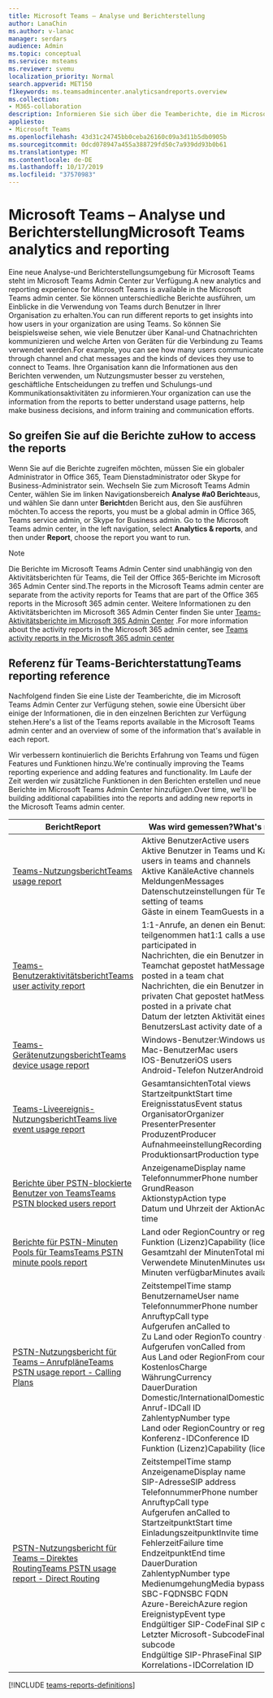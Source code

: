 ```yaml
---
title: Microsoft Teams – Analyse und Berichterstellung
author: LanaChin
ms.author: v-lanac
manager: serdars
audience: Admin
ms.topic: conceptual
ms.service: msteams
ms.reviewer: svemu
localization_priority: Normal
search.appverid: MET150
f1keywords: ms.teamsadmincenter.analyticsandreports.overview
ms.collection:
- M365-collaboration
description: Informieren Sie sich über die Teamberichte, die im Microsoft Teams Admin Center zur Verfügung stehen.
appliesto:
- Microsoft Teams
ms.openlocfilehash: 43d31c24745bb0ceba26160c09a3d11b5db0905b
ms.sourcegitcommit: 0dcd078947a455a388729fd50c7a939dd93b0b61
ms.translationtype: MT
ms.contentlocale: de-DE
ms.lasthandoff: 10/17/2019
ms.locfileid: "37570983"
---
```

# <a name="microsoft-teams-analytics-and-reporting"></a><span data-ttu-id="531ea-103">Microsoft Teams – Analyse und Berichterstellung</span><span class="sxs-lookup"><span data-stu-id="531ea-103">Microsoft Teams analytics and reporting</span></span>

<span data-ttu-id="531ea-104">Eine neue Analyse-und Berichterstellungsumgebung für Microsoft Teams steht im Microsoft Teams Admin Center zur Verfügung.</span><span class="sxs-lookup"><span data-stu-id="531ea-104">A new analytics and reporting experience for Microsoft Teams is available in the Microsoft Teams admin center.</span></span> <span data-ttu-id="531ea-105">Sie können unterschiedliche Berichte ausführen, um Einblicke in die Verwendung von Teams durch Benutzer in Ihrer Organisation zu erhalten.</span><span class="sxs-lookup"><span data-stu-id="531ea-105">You can run different reports to get insights into how users in your organization are using Teams.</span></span> <span data-ttu-id="531ea-106">So können Sie beispielsweise sehen, wie viele Benutzer über Kanal-und Chatnachrichten kommunizieren und welche Arten von Geräten für die Verbindung zu Teams verwendet werden.</span><span class="sxs-lookup"><span data-stu-id="531ea-106">For example, you can see how many users communicate through channel and chat messages and the kinds of devices they use to connect to Teams.</span></span> <span data-ttu-id="531ea-107">Ihre Organisation kann die Informationen aus den Berichten verwenden, um Nutzungsmuster besser zu verstehen, geschäftliche Entscheidungen zu treffen und Schulungs-und Kommunikationsaktivitäten zu informieren.</span><span class="sxs-lookup"><span data-stu-id="531ea-107">Your organization can use the information from the reports to better understand usage patterns, help make business decisions, and inform training and communication efforts.</span></span>

## <a name="how-to-access-the-reports"></a><span data-ttu-id="531ea-108">So greifen Sie auf die Berichte zu</span><span class="sxs-lookup"><span data-stu-id="531ea-108">How to access the reports</span></span>

<span data-ttu-id="531ea-109">Wenn Sie auf die Berichte zugreifen möchten, müssen Sie ein globaler Administrator in Office 365, Team Dienstadministrator oder Skype for Business-Administrator sein.  Wechseln Sie zum Microsoft Teams Admin Center, wählen Sie im linken Navigationsbereich **Analyse #a0 Berichte**aus, und wählen Sie dann unter **Bericht**den Bericht aus, den Sie ausführen möchten.</span><span class="sxs-lookup"><span data-stu-id="531ea-109">To access the reports, you must be a global admin in Office 365, Teams service admin, or Skype for Business admin.  Go to the Microsoft Teams admin center, in the left navigation, select **Analytics & reports**, and then under **Report**, choose the report you want to run.</span></span>

> [!NOTE]
> <span data-ttu-id="531ea-110">Die Berichte im Microsoft Teams Admin Center sind unabhängig von den Aktivitätsberichten für Teams, die Teil der Office 365-Berichte im Microsoft 365 Admin Center sind.</span><span class="sxs-lookup"><span data-stu-id="531ea-110">The reports in the Microsoft Teams admin center are separate from the activity reports for Teams that are part of the Office 365 reports in the Microsoft 365 admin center.</span></span> <span data-ttu-id="531ea-111">Weitere Informationen zu den Aktivitätsberichten im Microsoft 365 Admin Center finden Sie unter [Teams-Aktivitätsberichte im Microsoft 365 Admin Center](../teams-activity-reports.md) .</span><span class="sxs-lookup"><span data-stu-id="531ea-111">For more information about the activity reports in the Microsoft 365 admin center, see [Teams activity reports in the Microsoft 365 admin center](../teams-activity-reports.md)</span></span>

## <a name="teams-reporting-reference"></a><span data-ttu-id="531ea-112">Referenz für Teams-Berichterstattung</span><span class="sxs-lookup"><span data-stu-id="531ea-112">Teams reporting reference</span></span>

<span data-ttu-id="531ea-113">Nachfolgend finden Sie eine Liste der Teamberichte, die im Microsoft Teams Admin Center zur Verfügung stehen, sowie eine Übersicht über einige der Informationen, die in den einzelnen Berichten zur Verfügung stehen.</span><span class="sxs-lookup"><span data-stu-id="531ea-113">Here's a list of the Teams reports available in the Microsoft Teams admin center and an overview of some of the information that's available in each report.</span></span>

<span data-ttu-id="531ea-114">Wir verbessern kontinuierlich die Berichts Erfahrung von Teams und fügen Features und Funktionen hinzu.</span><span class="sxs-lookup"><span data-stu-id="531ea-114">We're continually improving the Teams reporting experience and adding features and functionality.</span></span> <span data-ttu-id="531ea-115">Im Laufe der Zeit werden wir zusätzliche Funktionen in den Berichten erstellen und neue Berichte im Microsoft Teams Admin Center hinzufügen.</span><span class="sxs-lookup"><span data-stu-id="531ea-115">Over time, we'll be building additional capabilities into the reports and adding new reports in the Microsoft Teams admin center.</span></span>

|<span data-ttu-id="531ea-116">Bericht</span><span class="sxs-lookup"><span data-stu-id="531ea-116">Report</span></span>  |<span data-ttu-id="531ea-117">Was wird gemessen?</span><span class="sxs-lookup"><span data-stu-id="531ea-117">What's measured?</span></span> |
|---------|---------|
|[<span data-ttu-id="531ea-118">Teams-Nutzungsbericht</span><span class="sxs-lookup"><span data-stu-id="531ea-118">Teams usage report</span></span>](teams-usage-report.md)  |  <span data-ttu-id="531ea-119">Aktive Benutzer</span><span class="sxs-lookup"><span data-stu-id="531ea-119">Active users</span></span><br/><span data-ttu-id="531ea-120">Aktive Benutzer in Teams und Kanälen</span><span class="sxs-lookup"><span data-stu-id="531ea-120">Active users in teams and channels</span></span><br/><span data-ttu-id="531ea-121">Aktive Kanäle</span><span class="sxs-lookup"><span data-stu-id="531ea-121">Active channels</span></span><br/><span data-ttu-id="531ea-122">Meldungen</span><span class="sxs-lookup"><span data-stu-id="531ea-122">Messages</span></span><br/><span data-ttu-id="531ea-123">Datenschutzeinstellungen für Teams</span><span class="sxs-lookup"><span data-stu-id="531ea-123">Privacy setting of  teams</span></span><br/><span data-ttu-id="531ea-124">Gäste in einem Team</span><span class="sxs-lookup"><span data-stu-id="531ea-124">Guests in a team</span></span>   |
|[<span data-ttu-id="531ea-125">Teams-Benutzeraktivitätsbericht</span><span class="sxs-lookup"><span data-stu-id="531ea-125">Teams user activity report</span></span>](user-activity-report.md)  |  <span data-ttu-id="531ea-126">1:1-Anrufe, an denen ein Benutzer teilgenommen hat</span><span class="sxs-lookup"><span data-stu-id="531ea-126">1:1 calls a user participated in</span></span><br/><span data-ttu-id="531ea-127">Nachrichten, die ein Benutzer in einem Teamchat gepostet hat</span><span class="sxs-lookup"><span data-stu-id="531ea-127">Messages a user posted in a team chat</span></span><br/><span data-ttu-id="531ea-128">Nachrichten, die ein Benutzer in einem privaten Chat gepostet hat</span><span class="sxs-lookup"><span data-stu-id="531ea-128">Messages a user posted in a private chat</span></span><br/><span data-ttu-id="531ea-129">Datum der letzten Aktivität eines Benutzers</span><span class="sxs-lookup"><span data-stu-id="531ea-129">Last activity date of a user</span></span>     |
|[<span data-ttu-id="531ea-130">Teams-Gerätenutzungsbericht</span><span class="sxs-lookup"><span data-stu-id="531ea-130">Teams device usage report</span></span>](device-usage-report.md)   |  <span data-ttu-id="531ea-131">Windows-Benutzer:</span><span class="sxs-lookup"><span data-stu-id="531ea-131">Windows users</span></span><br/><span data-ttu-id="531ea-132">Mac-Benutzer</span><span class="sxs-lookup"><span data-stu-id="531ea-132">Mac users</span></span><br/><span data-ttu-id="531ea-133">IOS-Benutzer</span><span class="sxs-lookup"><span data-stu-id="531ea-133">iOS users</span></span><br/><span data-ttu-id="531ea-134">Android-Telefon Nutzer</span><span class="sxs-lookup"><span data-stu-id="531ea-134">Android phone users</span></span>     |
|[<span data-ttu-id="531ea-135">Teams-Liveereignis-Nutzungsbericht</span><span class="sxs-lookup"><span data-stu-id="531ea-135">Teams live event usage report</span></span>](teams-live-event-usage-report.md)   |  <span data-ttu-id="531ea-136">Gesamtansichten</span><span class="sxs-lookup"><span data-stu-id="531ea-136">Total views</span></span><br><span data-ttu-id="531ea-137">Startzeitpunkt</span><span class="sxs-lookup"><span data-stu-id="531ea-137">Start time</span></span><br><span data-ttu-id="531ea-138">Ereignisstatus</span><span class="sxs-lookup"><span data-stu-id="531ea-138">Event status</span></span><br><span data-ttu-id="531ea-139">Organisator</span><span class="sxs-lookup"><span data-stu-id="531ea-139">Organizer</span></span><br><span data-ttu-id="531ea-140">Presenter</span><span class="sxs-lookup"><span data-stu-id="531ea-140">Presenter</span></span><br><span data-ttu-id="531ea-141">Produzent</span><span class="sxs-lookup"><span data-stu-id="531ea-141">Producer</span></span><br><span data-ttu-id="531ea-142">Aufnahmeeinstellung</span><span class="sxs-lookup"><span data-stu-id="531ea-142">Recording setting</span></span><br><span data-ttu-id="531ea-143">Produktionsart</span><span class="sxs-lookup"><span data-stu-id="531ea-143">Production type</span></span>    |
|[<span data-ttu-id="531ea-144">Berichte über PSTN-blockierte Benutzer von Teams</span><span class="sxs-lookup"><span data-stu-id="531ea-144">Teams PSTN blocked users report</span></span>](pstn-blocked-users-report.md)   |  <span data-ttu-id="531ea-145">Anzeigename</span><span class="sxs-lookup"><span data-stu-id="531ea-145">Display name</span></span><br><span data-ttu-id="531ea-146">Telefonnummer</span><span class="sxs-lookup"><span data-stu-id="531ea-146">Phone number</span></span><br><span data-ttu-id="531ea-147">Grund</span><span class="sxs-lookup"><span data-stu-id="531ea-147">Reason</span></span><br><span data-ttu-id="531ea-148">Aktionstyp</span><span class="sxs-lookup"><span data-stu-id="531ea-148">Action type</span></span><br><span data-ttu-id="531ea-149">Datum und Uhrzeit der Aktion</span><span class="sxs-lookup"><span data-stu-id="531ea-149">Action date and time</span></span>   |
|[<span data-ttu-id="531ea-150">Berichte für PSTN-Minuten Pools für Teams</span><span class="sxs-lookup"><span data-stu-id="531ea-150">Teams PSTN minute pools report</span></span>](pstn-minute-pools-report.md) |  <span data-ttu-id="531ea-151">Land oder Region</span><span class="sxs-lookup"><span data-stu-id="531ea-151">Country or region</span></span><br><span data-ttu-id="531ea-152">Funktion (Lizenz)</span><span class="sxs-lookup"><span data-stu-id="531ea-152">Capability (license)</span></span> <br><span data-ttu-id="531ea-153">Gesamtzahl der Minuten</span><span class="sxs-lookup"><span data-stu-id="531ea-153">Total minutes</span></span><br><span data-ttu-id="531ea-154">Verwendete Minuten</span><span class="sxs-lookup"><span data-stu-id="531ea-154">Minutes used</span></span><br><span data-ttu-id="531ea-155">Minuten verfügbar</span><span class="sxs-lookup"><span data-stu-id="531ea-155">Minutes available</span></span>|
|[<span data-ttu-id="531ea-156">PSTN-Nutzungsbericht für Teams – Anrufpläne</span><span class="sxs-lookup"><span data-stu-id="531ea-156">Teams PSTN usage report - Calling Plans</span></span>](pstn-usage-report.md#calling-plans)|  <span data-ttu-id="531ea-157">Zeitstempel</span><span class="sxs-lookup"><span data-stu-id="531ea-157">Time stamp</span></span><br><span data-ttu-id="531ea-158">Benutzername</span><span class="sxs-lookup"><span data-stu-id="531ea-158">User name</span></span><br><span data-ttu-id="531ea-159">Telefonnummer</span><span class="sxs-lookup"><span data-stu-id="531ea-159">Phone number</span></span><br><span data-ttu-id="531ea-160">Anruftyp</span><span class="sxs-lookup"><span data-stu-id="531ea-160">Call type</span></span> <br><span data-ttu-id="531ea-161">Aufgerufen an</span><span class="sxs-lookup"><span data-stu-id="531ea-161">Called to</span></span><br><span data-ttu-id="531ea-162">Zu Land oder Region</span><span class="sxs-lookup"><span data-stu-id="531ea-162">To country or region</span></span> <br><span data-ttu-id="531ea-163">Aufgerufen von</span><span class="sxs-lookup"><span data-stu-id="531ea-163">Called from</span></span> <br><span data-ttu-id="531ea-164">Aus Land oder Region</span><span class="sxs-lookup"><span data-stu-id="531ea-164">From country or region</span></span><br><span data-ttu-id="531ea-165">Kostenlos</span><span class="sxs-lookup"><span data-stu-id="531ea-165">Charge</span></span><br><span data-ttu-id="531ea-166">Währung</span><span class="sxs-lookup"><span data-stu-id="531ea-166">Currency</span></span><br><span data-ttu-id="531ea-167">Dauer</span><span class="sxs-lookup"><span data-stu-id="531ea-167">Duration</span></span><br><span data-ttu-id="531ea-168">Domestic/International</span><span class="sxs-lookup"><span data-stu-id="531ea-168">Domestic/International</span></span><br><span data-ttu-id="531ea-169">Anruf-ID</span><span class="sxs-lookup"><span data-stu-id="531ea-169">Call ID</span></span><br><span data-ttu-id="531ea-170">Zahlentyp</span><span class="sxs-lookup"><span data-stu-id="531ea-170">Number type</span></span><br><span data-ttu-id="531ea-171">Land oder Region</span><span class="sxs-lookup"><span data-stu-id="531ea-171">Country or region</span></span><br><span data-ttu-id="531ea-172">Konferenz-ID</span><span class="sxs-lookup"><span data-stu-id="531ea-172">Conference ID</span></span><br><span data-ttu-id="531ea-173">Funktion (Lizenz)</span><span class="sxs-lookup"><span data-stu-id="531ea-173">Capability (license)</span></span>|
|[<span data-ttu-id="531ea-174">PSTN-Nutzungsbericht für Teams – Direktes Routing</span><span class="sxs-lookup"><span data-stu-id="531ea-174">Teams PSTN usage report - Direct Routing</span></span>](pstn-usage-report.md#direct-routing)  |  <span data-ttu-id="531ea-175">Zeitstempel</span><span class="sxs-lookup"><span data-stu-id="531ea-175">Time stamp</span></span><br><span data-ttu-id="531ea-176">Anzeigename</span><span class="sxs-lookup"><span data-stu-id="531ea-176">Display name</span></span><br><span data-ttu-id="531ea-177">SIP-Adresse</span><span class="sxs-lookup"><span data-stu-id="531ea-177">SIP address</span></span><br><span data-ttu-id="531ea-178">Telefonnummer</span><span class="sxs-lookup"><span data-stu-id="531ea-178">Phone number</span></span> <br><span data-ttu-id="531ea-179">Anruftyp</span><span class="sxs-lookup"><span data-stu-id="531ea-179">Call type</span></span><br><span data-ttu-id="531ea-180">Aufgerufen an</span><span class="sxs-lookup"><span data-stu-id="531ea-180">Called to</span></span><br><span data-ttu-id="531ea-181">Startzeitpunkt</span><span class="sxs-lookup"><span data-stu-id="531ea-181">Start time</span></span><br><span data-ttu-id="531ea-182">Einladungszeitpunkt</span><span class="sxs-lookup"><span data-stu-id="531ea-182">Invite time</span></span><br><span data-ttu-id="531ea-183">Fehlerzeit</span><span class="sxs-lookup"><span data-stu-id="531ea-183">Failure time</span></span><br><span data-ttu-id="531ea-184">Endzeitpunkt</span><span class="sxs-lookup"><span data-stu-id="531ea-184">End time</span></span><br><span data-ttu-id="531ea-185">Dauer</span><span class="sxs-lookup"><span data-stu-id="531ea-185">Duration</span></span><br><span data-ttu-id="531ea-186">Zahlentyp</span><span class="sxs-lookup"><span data-stu-id="531ea-186">Number type</span></span><br><span data-ttu-id="531ea-187">Medienumgehung</span><span class="sxs-lookup"><span data-stu-id="531ea-187">Media bypass</span></span><br><span data-ttu-id="531ea-188">SBC-FQDN</span><span class="sxs-lookup"><span data-stu-id="531ea-188">SBC FQDN</span></span><br><span data-ttu-id="531ea-189">Azure-Bereich</span><span class="sxs-lookup"><span data-stu-id="531ea-189">Azure region</span></span><br><span data-ttu-id="531ea-190">Ereignistyp</span><span class="sxs-lookup"><span data-stu-id="531ea-190">Event type</span></span><br><span data-ttu-id="531ea-191">Endgültiger SIP-Code</span><span class="sxs-lookup"><span data-stu-id="531ea-191">Final SIP code</span></span><br><span data-ttu-id="531ea-192">Letzter Microsoft-Subcode</span><span class="sxs-lookup"><span data-stu-id="531ea-192">Final Microsoft subcode</span></span><br><span data-ttu-id="531ea-193">Endgültige SIP-Phrase</span><span class="sxs-lookup"><span data-stu-id="531ea-193">Final SIP phrase</span></span><br><span data-ttu-id="531ea-194">Korrelations-ID</span><span class="sxs-lookup"><span data-stu-id="531ea-194">Correlation ID</span></span>  |

[!INCLUDE [teams-reports-definitions](../includes/teams-reports-definitions.md)]
